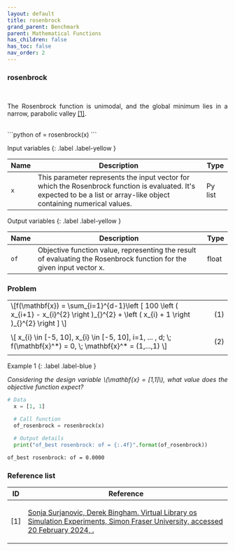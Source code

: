 ```yaml
---
layout: default
title: rosenbrock
grand_parent: Benchmark
parent: Mathematical Functions
has_children: false
has_toc: false
nav_order: 2
---
```


<!--Don't delete ths script-->
<script src = "https://polyfill.io/v3/polyfill.min.js?features=es6"></script>
<script id = "MathJax-script" async src="https://cdn.jsdelivr.net/npm/mathjax@3/es5/tex-mml-chtml.js"></script>
<!--Don't delete ths script-->

<h3>rosenbrock</h3>

<br>

<p align="justify">
  The Rosenbrock function is unimodal, and the global minimum lies in a narrow, parabolic valley <a href="#ref1">[1]</a>.
</p>

<br>
```python
of = rosenbrock(x)
```

Input variables
{: .label .label-yellow }

<table style = "width:100%">
    <thead>
      <tr>
        <th>Name</th>
        <th>Description</th>
        <th>Type</th>
      </tr>
    </thead>
    <tr>
        <td><code>x</code></td>
        <td>This parameter represents the input vector for which the Rosenbrock function is evaluated. It's expected to be a list or array-like object containing numerical values.</td>
        <td>Py list </td>
    </tr>
</table>

Output variables
{: .label .label-yellow }

<table style = "width:100%">
    <thead>
      <tr>
        <th>Name</th>
        <th>Description</th>
        <th>Type</th>
      </tr>
    </thead>
    <tr>
        <td><code>of</code></td>
        <td> Objective function value, representing the result of evaluating the Rosenbrock function for the given input vector x.</td>
        <td>float</td>
    </tr>
</table>

<h3>Problem</h3>

<table style = "width:100%">
    <tr>
        <td style="width: 90%;">\[f(\mathbf{x}) = \sum_{i=1}^{d-1}\left [  100 \left ( x_{i+1} - x_{i}^{2} \right )_{}^{2}  + \left ( x_{i} + 1 \right )_{}^{2}  \right ]  \]</td>
        <td style="width: 10%;"><p align = "right">(1)</p></td>
    </tr>
    <tr>
        <td style="width: 90%;">\[  x_{i} \in [-5, 10], x_{i} \in [-5, 10], i=1, ... , d;   \;  f(\mathbf{x}^*) = 0, \; \mathbf{x}^* = (1,...,1) \]</td>
        <td style="width: 10%;"><p align = "right">(2)</p></td>
    </tr>
</table>

Example 1
{: .label .label-blue }

<p align = "justify">
  <i>
      Considering the design variable \(\mathbf{x} = [1,1]\), what value does the objective function expect?
  </i>
</p>

```python
# Data
  x = [1, 1]

  # Call function
  of_rosenbrock = rosenbrock(x)

  # Output details
  print("of_best rosenbrock: of = {:.4f}".format(of_rosenbrock))
```

```bash
of_best rosenbrock: of = 0.0000
```

<h3>Reference list</h3>

<table>
    <thead>
        <tr>
            <th>ID</th>
            <th>Reference</th>
        </tr>
    </thead>
    <tbody>
      <tr>
          <td><p align = "center" id = "ref1">[1]</p></td>
          <td><p align = "left"><a href="https://www.sfu.ca/~ssurjano/rosen.html" target="_blank" rel="noopener noreferrer">Sonja Surjanovic, Derek Bingham. Virtual Library os Simulation Experiments, Simon Fraser University, accessed 20 February 2024, <www.sfu.ca/~ssurjano/optimization>.</a></p></td>
      </tr>
    </tbody>
</table>
